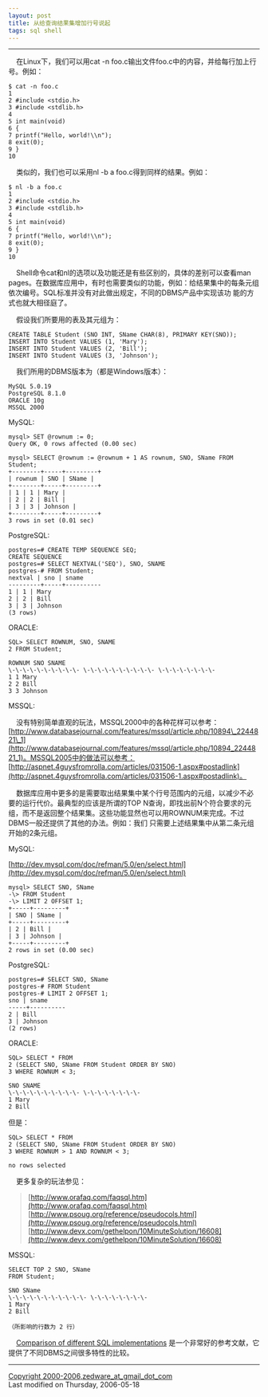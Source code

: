```yaml
---
layout: post
title: 从给查询结果集增加行号说起
tags: sql shell
---
```


* * *

    在Linux下，我们可以用cat -n foo.c输出文件foo.c中的内容，并给每行加上行号。例如：

```
$ cat -n foo.c  
1  
2 #include <stdio.h>  
3 #include <stdlib.h>  
4  
5 int main(void)  
6 {  
7 printf("Hello, world!\\n");  
8 exit(0);  
9 }  
10
```

    类似的，我们也可以采用nl -b a foo.c得到同样的结果。例如：

```
$ nl -b a foo.c  
1  
2 #include <stdio.h>  
3 #include <stdlib.h>  
4  
5 int main(void)  
6 {  
7 printf("Hello, world!\\n");  
8 exit(0);  
9 }  
10
```

    Shell命令cat和nl的选项以及功能还是有些区别的，具体的差别可以查看man pages。在数据库应用中，有时也需要类似的功能，例如：给结果集中的每条元组依次编号。SQL标准并没有对此做出规定，不同的DBMS产品中实现该功 能的方式也就大相径庭了。

    假设我们所要用的表及其元组为：

```
CREATE TABLE Student (SNO INT, SName CHAR(8), PRIMARY KEY(SNO));  
INSERT INTO Student VALUES (1, 'Mary');  
INSERT INTO Student VALUES (2, 'Bill');  
INSERT INTO Student VALUES (3, 'Johnson');
```

    我们所用的DBMS版本为（都是Windows版本）：

```
MySQL 5.0.19  
PostgreSQL 8.1.0  
ORACLE 10g  
MSSQL 2000
```

MySQL:

```
mysql> SET @rownum := 0;  
Query OK, 0 rows affected (0.00 sec)
 
mysql> SELECT @rownum := @rownum + 1 AS rownum, SNO, SName FROM Student;  
+--------+-----+---------+  
| rownum | SNO | SName |  
+--------+-----+---------+  
| 1 | 1 | Mary |  
| 2 | 2 | Bill |  
| 3 | 3 | Johnson |  
+--------+-----+---------+  
3 rows in set (0.01 sec)
```

PostgreSQL:

```
postgres=# CREATE TEMP SEQUENCE SEQ;  
CREATE SEQUENCE  
postgres=# SELECT NEXTVAL('SEQ'), SNO, SNAME  
postgres-# FROM Student;  
nextval | sno | sname  
---------+-----+----------  
1 | 1 | Mary  
2 | 2 | Bill  
3 | 3 | Johnson  
(3 rows)
```

ORACLE:

```
SQL> SELECT ROWNUM, SNO, SNAME  
2 FROM Student;
 
ROWNUM SNO SNAME  
\-\-\-\-\-\-\-\-\-\- \-\-\-\-\-\-\-\-\-\- \-\-\-\-\-\-\-\-  
1 1 Mary  
2 2 Bill  
3 3 Johnson
```

MSSQL:

    没有特别简单直观的玩法，MSSQL2000中的各种花样可以参考： [http://www.databasejournal.com/features/mssql/article.php/10894\_2244821\_1](http://www.databasejournal.com/features/mssql/article.php/10894_2244821_1)。MSSQL2005中的做法可以参考： [http://aspnet.4guysfromrolla.com/articles/031506-1.aspx#postadlink](http://aspnet.4guysfromrolla.com/articles/031506-1.aspx#postadlink)。

    数据库应用中更多的是需要取出结果集中某个行号范围内的元组，以减少不必要的运行代价。最典型的应该是所谓的TOP N查询，即找出前N个符合要求的元组，而不是返回整个结果集。这些功能显然也可以用ROWNUM来完成。不过DBMS一般还提供了其他的办法。例如：我们 只需要上述结果集中从第二条元组开始的2条元组。

MySQL:  
  
[http://dev.mysql.com/doc/refman/5.0/en/select.html](http://dev.mysql.com/doc/refman/5.0/en/select.html)

```
mysql> SELECT SNO, SName  
-\> FROM Student  
-\> LIMIT 2 OFFSET 1;  
+-----+---------+  
| SNO | SName |  
+-----+---------+  
| 2 | Bill |  
| 3 | Johnson |  
+-----+---------+  
2 rows in set (0.00 sec)
```

PostgreSQL:

```
postgres=# SELECT SNO, SName  
postgres-# FROM Student  
postgres-# LIMIT 2 OFFSET 1;  
sno | sname  
-----+----------  
2 | Bill  
3 | Johnson  
(2 rows)
```

ORACLE:

```
SQL> SELECT * FROM  
2 (SELECT SNO, SName FROM Student ORDER BY SNO)  
3 WHERE ROWNUM < 3;

SNO SNAME  
\-\-\-\-\-\-\-\-\-\- \-\-\-\-\-\-\-\-  
1 Mary  
2 Bill
```

但是：

```
SQL> SELECT * FROM  
2 (SELECT SNO, SName FROM Student ORDER BY SNO)  
3 WHERE ROWNUM > 1 AND ROWNUM < 3;

no rows selected
```

    更多复杂的玩法参见：

> [http://www.orafaq.com/faqsql.htm](http://www.orafaq.com/faqsql.htm)  
> [http://www.psoug.org/reference/pseudocols.html](http://www.psoug.org/reference/pseudocols.html)  
> [http://www.devx.com/gethelpon/10MinuteSolution/16608](http://www.devx.com/gethelpon/10MinuteSolution/16608)

MSSQL:

```
SELECT TOP 2 SNO, SName  
FROM Student;
 
SNO SName  
\-\-\-\-\-\-\-\-\-\-\- \-\-\-\-\-\-\-\-  
1 Mary  
2 Bill
 
（所影响的行数为 2 行）
```

    [Comparison of different SQL implementations](http://troels.arvin.dk/db/rdbms) 是一个非常好的参考文献，它提供了不同DBMS之间很多特性的比较。

* * *

[Copyright 2000-2006,zedware\_at\_gmail\_dot\_com](mailto:zedware_at_gmail_dot_com)  
Last modified on Thursday, 2006-05-18
